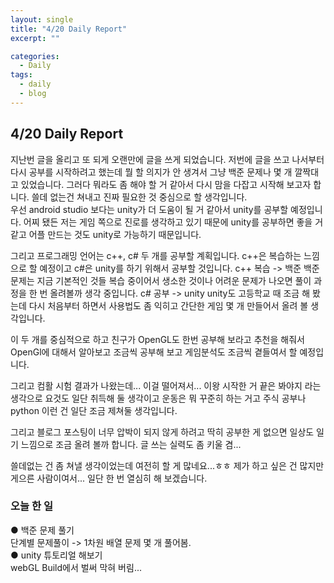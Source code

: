 ```yaml
---
layout: single
title: "4/20 Daily Report"
excerpt: ""

categories:
  - Daily
tags:
  - daily
  - blog
---
```


## 4/20 Daily Report

지난번 글을 올리고 또 되게 오랜만에 글을 쓰게 되었습니다. 저번에 글을 쓰고 나서부터 다시 공부를 시작하려고 했는데 뭘 할 의지가 안 생겨서 그냥 백준 문제나 몇 개 깔짝대고 있었습니다. 그러다 뭐라도 좀 해야 할 거 같아서 다시 맘을 다잡고 시작해 보고자 합니다. 쓸데 없는건 쳐내고 진짜 필요한 것 중심으로 할 생각입니다.  
우선 android studio 보다는 unity가 더 도움이 될 거 같아서 unity를 공부할 예정입니다. 어찌 됐든 저는 게임 쪽으로 진로를 생각하고 있기 때문에 unity를 공부하면 좋을 거 같고 어플 만드는 것도 unity로 가능하기 때문입니다.

그리고 프로그래밍 언어는 c++, c# 두 개를 공부할 계획입니다. c++은 복습하는 느낌으로 할 예정이고 c#은 unity를 하기 위해서 공부할 것입니다.
c++ 복습 -> 백준
백준 문제는 지금 기본적인 것들 복습 중이어서 생소한 것이나 어려운 문제가 나오면 풀이 과정을 한 번 올려볼까 생각 중입니다.
c# 공부 -> unity
unity도 고등학교 때 조금 해 봤는데 다시 처음부터 하면서 사용법도 좀 익히고 간단한 게임 몇 개 만들어서 올려 볼 생각입니다.

이 두 개를 중심적으로 하고 친구가 OpenGL도 한번 공부해 보라고 추천을 해줘서 OpenGl에 대해서 알아보고 조금씩 공부해 보고 게임분석도 조금씩 곁들여서 할 예정입니다.

그리고 컴활 시험 결과가 나왔는데... 이걸 떨어져서... 이왕 시작한 거 끝은 봐야지 라는 생각으로 요것도 일단 취득해 둘 생각이고 운동은 뭐 꾸준히 하는 거고 주식 공부나 python 이런 건 일단 조금 제쳐둘 생각입니다.

그리고 블로그 포스팅이 너무 압박이 되지 않게 하려고 딱히 공부한 게 없으면 일상도 일기 느낌으로 조금 올려 볼까 합니다. 글 쓰는 실력도 좀 키울 겸...

쓸데없는 건 좀 쳐낼 생각이었는데 여전히 할 게 많네요...ㅎㅎ
제가 하고 싶은 건 많지만 게으른 사람이여서... 일단 한 번 열심히 해 보겠습니다.

### 오늘 한 일   
● 백준 문제 풀기  
  단계별 문제풀이 -> 1차원 배열 문제 몇 개 풀어봄.  
● unity 튜토리얼 해보기  
  webGL Build에서 벌써 막혀 버림...